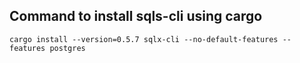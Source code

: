 
## Command to install sqls-cli using cargo
```
cargo install --version=0.5.7 sqlx-cli --no-default-features --features postgres
```
